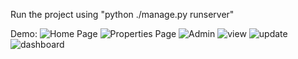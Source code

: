 Run the project using "python ./manage.py runserver"

Demo:
![Home Page](https://github.com/praneelmhatre/python_realestate/assets/53576667/dbcd7d2a-501c-42d6-b69f-fb9e56bf1a22)
![Properties Page](https://github.com/praneelmhatre/python_realestate/assets/53576667/726cdb22-ce99-4649-8b2b-6a662a40b05a)
![Admin](https://github.com/praneelmhatre/python_realestate/assets/53576667/dcd93dff-f103-4fa2-8651-aa92582f4761)
![view](https://github.com/praneelmhatre/python_realestate/assets/53576667/50a5ec4a-232d-42a9-96e6-690fe7e4bf44)
![update](https://github.com/praneelmhatre/python_realestate/assets/53576667/9823d9a7-cd42-4779-99d2-e37e794ef092)
![dashboard](https://github.com/praneelmhatre/python_realestate/assets/53576667/a516fc59-df96-4f9f-8a99-dd331e0f537d)
